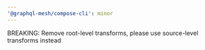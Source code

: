 ```yaml
---
'@graphql-mesh/compose-cli': minor
---
```


BREAKING: Remove root-level transforms, please use source-level transforms instead
